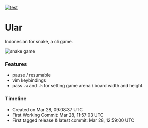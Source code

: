 [![test](https://github.com/WinWisely268/ular/actions/workflows/tests.yml/badge.svg)](https://github.com/WinWisely268/ular/actions/workflows/tests.yml)

# Ular

Indonesian for snake, a cli game.

![snake game](./snk-small.gif)

### Features

- pause / resumable
- vim keybindings
- pass `-w` and `-h` for setting game arena / board width and height.

### Timeline

- Created on Mar 28, 09:08:37 UTC
- First Working Commit: Mar 28, 11:57:03 UTC
- First tagged release & latest commit: Mar 28, 12:59:00 UTC